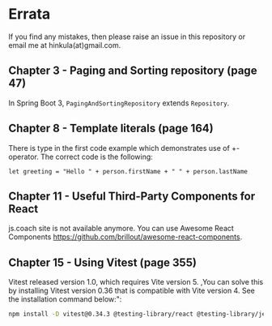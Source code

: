 # Errata

If you find any mistakes, then please raise an issue in this repository or email me at hinkula(at)gmail.com.

## Chapter 3 - Paging and Sorting repository (page 47) 
In Spring Boot 3, `PagingAndSortingRepository` extends `Repository`.

## Chapter 8 - Template literals (page 164)

There is type in the first code example which demonstrates use of +-operator. The correct code is the following:
```
let greeting = "Hello " + person.firstName + " " + person.lastName
```

## Chapter 11 - Useful Third-Party Components for React

js.coach site is not available anymore. You can use Awesome React Components https://github.com/brillout/awesome-react-components.

## Chapter 15 - Using Vitest (page 355) 
Vitest released version 1.0, which requires Vite version 5. ,You can solve this by installing Vitest version 0.36 that is compatible with Vite version 4. See the installation command below:":
```bash
npm install -D vitest@0.34.3 @testing-library/react @testing-library/jest-dom jsdom
```
